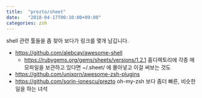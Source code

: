 ```yaml
---
title:  "prezto/sheet"
date:   "2018-04-17T00:10:00+09:00"
categories: zsh
---
```


shell 관련 툴들을 좀 찾아 보다가 링크를 몇개 남깁니다.

- https://github.com/alebcay/awesome-shell
    - https://rubygems.org/gems/sheets/versions/1.2.1 홈디렉토리에 각종 메모파일을 보관하고 있다면 ~/.sheet/ 에 몰아넣고 이걸 써보는 것도
- https://github.com/unixorn/awesome-zsh-plugins
- https://github.com/sorin-ionescu/prezto oh-my-zsh 보다 좀더 빠른, 비슷한 일을 하는 녀석

